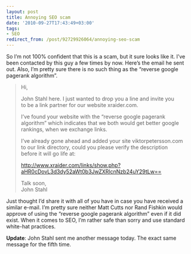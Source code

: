 ```yaml
---
layout: post
title: Annoying SEO scam
date: '2010-09-27T17:43:49+03:00'
tags:
- SEO
redirect_from: /post/92729926064/annoying-seo-scam
---
```

So I’m not 100% confident that this is a scam, but it sure looks like it. I’ve been contacted by this guy a few times by now. Here’s the email he sent out. Also, I’m pretty sure there is no such thing as the “reverse google pagerank algorithm”.

> Hi,
> 
> John Stahl here. I just wanted to drop you a line and invite you  
> to be a link partner for our website xraider.com.
> 
> I’ve found your website with the “reverse google pagerank  
> algorithm” which indicates that we both would get better google  
> rankings, when we exchange links.
> 
> I’ve already gone ahead and added your site viktorpetersson.com  
> to our link directory, could you please verify the description  
> before it will go life at:
> 
> http://www.xraider.com/links/show.php?aHR0cDovL3d3dy52aWt0b3JwZXRlcnNzb24uY29tLw==
> 
> Talk soon,  
> John Stahl

Just thought I’d share it with all of you have in case you have received a similar e-mail. I’m pretty sure neither Matt Cutts nor Rand Fishkin would approve of using the “reverse google pagerank algorithm” even if it did exist. When it comes to SEO, I’m rather safe than sorry and use standard white-hat practices.

**Update**: John Stahl sent me another message today. The exact same message for the fifth time.
